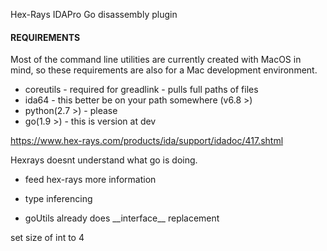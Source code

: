 Hex-Rays IDAPro Go disassembly plugin


#### REQUIREMENTS

Most of the command line utilities are
currently created with MacOS in mind, so
these requirements are also for a Mac
development environment.

* coreutils - required for greadlink - pulls full paths of files
* ida64 - this better be on your path somewhere (v6.8 >)
* python(2.7 >) - please
* go(1.9 >) - this is version at dev

https://www.hex-rays.com/products/ida/support/idadoc/417.shtml

Hexrays doesnt understand what go is doing.

- feed hex-rays more information
- type inferencing

- goUtils already does \_\_interface\_\_ replacement

set size of int to 4
